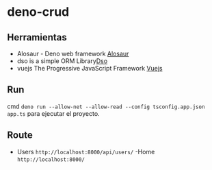 # deno-crud

## Herramientas

- Alosaur - Deno web framework [Alosaur](https://github.com/alosaur/alosaur)
- dso is a simple ORM Library[Dso](https://github.com/manyuanrong/dso)
- vuejs The Progressive JavaScript Framework [Vuejs](https://vuejs.org/)

## Run

cmd `deno run --allow-net --allow-read --config tsconfig.app.json app.ts` para ejecutar el proyecto.

## Route

- Users `http://localhost:8000/api/users/`
  -Home `http://localhost:8000/`
